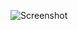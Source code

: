 ![Screenshot](https://raw.githubusercontent.com/Cryakl/Ultimate-RAT-Collection/refs/heads/main/KBot/Screenshot.png)
